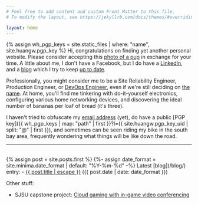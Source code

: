 ```yaml
---
# Feel free to add content and custom Front Matter to this file.
# To modify the layout, see https://jekyllrb.com/docs/themes/#overriding-theme-defaults

layout: home
---
```

{% assign wh_pgp_keys = site.static_files | where: "name", site.huangw.pgp_key %}
Hi, congratulations on finding yet another personal website. Please consider accepting this [photo of a pup](/assets/img/PXL_20240322_234023975.jpg) in exchange for your time. A little about me, I don't have a Facebook, but I do have a [LinkedIn](https://www.linkedin.com/in/huangw91), and a [blog](/blog/) which I try to keep [up to date](https://xkcd.com/2723/).

Professionally, you might consider me to be a Site Reliability Engineer, Production Engineer, or [DevOps Engineer](https://www.sethvargo.com/the-ten-myths-of-devops/), even if we're still deciding on [the name](https://martinfowler.com/bliki/TwoHardThings.html). At home, you'll find me tinkering with do-it-yourself electronics, configuring various home networking devices, and discovering the ideal number of bananas per loaf of bread (it's three).

I haven't tried to obfuscate my [email address](mailto:ward@huangw.dev) (yet), do have a public [PGP key]({{ wh_pgp_keys | map: "path" | first }}?l={{ site.huangw.pgp_key_uid | split: "@" | first }}), and sometimes can be seen riding my bike in the south bay area, frequently wondering what things will be like down the road.

---
<br>
<!-- site.posts is sotred in reverse chronological order -->
{% assign post = site.posts.first %}
{%- assign date_format = site.minima.date_format | default: "%Y-%m-%d" -%}
Latest [blog](/blog/) entry:
- <a href="{{ post.url | relative_url }}">{{ post.title | escape }}</a> ({{ post.date | date: date_format }})

Other stuff:
- SJSU capstone project: [Cloud gaming with in-game video conferencing](github.com/Huang-W/zoom-gaming)
